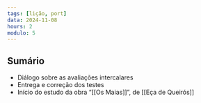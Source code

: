 ```yaml
---
tags: [lição, port]
data: 2024-11-08
hours: 2
modulo: 5
---
```


## Sumário
- Diálogo sobre as avaliações intercalares
- Entrega e correção dos testes
- Início do estudo da obra “[[Os Maias]]”, de [[Eça de Queirós]]